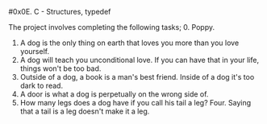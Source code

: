 #0x0E. C - Structures, typedef

The project involves completing the following tasks;
0. Poppy.
1. A dog is the only thing on earth that loves you more than you love yourself.
2. A dog will teach you unconditional love. If you can have that in your life, things won't be too bad.
3. Outside of a dog, a book is a man's best friend. Inside of a dog it's too dark to read.
4. A door is what a dog is perpetually on the wrong side of.
5. How many legs does a dog have if you call his tail a leg? Four. Saying that a tail is a leg doesn't make it a leg.
